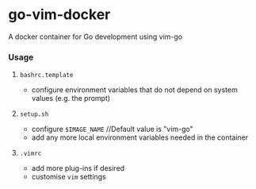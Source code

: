 # go-vim-docker
A docker container for Go development using vim-go

### Usage
1. `bashrc.template`
   * configure environment variables that do not depend on system values (e.g. the prompt)
  
1. `setup.sh`
   * configure `$IMAGE_NAME` //Default value is "vim-go"
   * add any more local environment variables needed in the container

1. `.vimrc`
   * add more plug-ins if desired
   * customise `vim` settings

